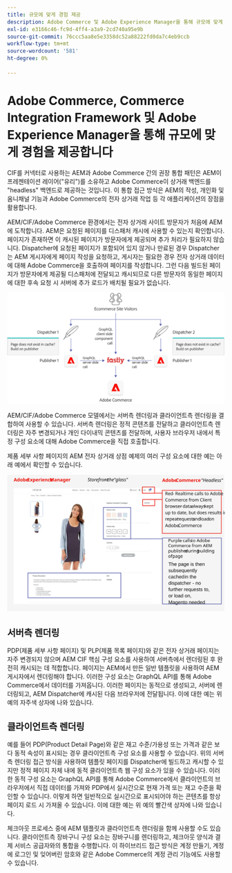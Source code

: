 ```yaml
---
title: 규모에 맞게 경험 제공
description: Adobe Commerce 및 Adobe Experience Manager을 통해 규모에 맞게 경험을 전달하는 방법을 알아봅니다.
exl-id: e3166c46-fc9d-4ff4-a3a9-2cd740a95e9b
source-git-commit: 76ccc5aa8e5e3358dc52a88222fd0da7c4eb9ccb
workflow-type: tm+mt
source-wordcount: '581'
ht-degree: 0%

---
```


# Adobe Commerce, Commerce Integration Framework 및 Adobe Experience Manager을 통해 규모에 맞게 경험을 제공합니다

CIF를 커넥터로 사용하는 AEM과 Adobe Commerce 간의 권장 통합 패턴은 AEM이 프레젠테이션 레이어(&quot;유리&quot;)를 소유하고 Adobe Commerce이 상거래 백엔드를 &quot;headless&quot; 백엔드로 제공하는 것입니다. 이 통합 접근 방식은 AEM의 작성, 개인화 및 옴니채널 기능과 Adobe Commerce의 전자 상거래 작업 등 각 애플리케이션의 장점을 활용합니다.

AEM/CIF/Adobe Commerce 환경에서는 전자 상거래 사이트 방문자가 처음에 AEM에 도착합니다. AEM은 요청된 페이지를 디스패처 캐시에 사용할 수 있는지 확인합니다. 페이지가 존재하면 이 캐시된 페이지가 방문자에게 제공되며 추가 처리가 필요하지 않습니다. Dispatcher에 요청된 페이지가 포함되어 있지 않거나 만료된 경우 Dispatcher는 AEM 게시자에게 페이지 작성을 요청하고, 게시자는 필요한 경우 전자 상거래 데이터에 대해 Adobe Commerce을 호출하여 페이지를 작성합니다. 그런 다음 빌드된 페이지가 방문자에게 제공될 디스패처에 전달되고 캐시되므로 다른 방문자의 동일한 페이지에 대한 후속 요청 시 서버에 추가 로드가 배치될 필요가 없습니다.

![Adobe Experience Manager 및 Adobe Commerce 아키텍처 개요 다이어그램](../assets/commerce-at-scale/overview.png)

AEM/CIF/Adobe Commerce 모델에서는 서버측 렌더링과 클라이언트측 렌더링을 결합하여 사용할 수 있습니다. 서버측 렌더링은 정적 콘텐츠를 전달하고 클라이언트측 렌더링은 자주 변경되거나 개인 다이내믹 콘텐츠를 전달하며, 사용자 브라우저 내에서 특정 구성 요소에 대해 Adobe Commerce을 직접 호출합니다.

제품 세부 사항 페이지의 AEM 전자 상거래 상점 예제의 여러 구성 요소에 대한 예는 아래 예에서 확인할 수 있습니다.

![Adobe Experience Manager 및 Adobe Commerce 아키텍처 개요 다이어그램](../assets/commerce-at-scale/product-details-page.svg)

## 서버측 렌더링

PDP(제품 세부 사항 페이지) 및 PLP(제품 목록 페이지)와 같은 전자 상거래 페이지는 자주 변경되지 않으며 AEM CIF 핵심 구성 요소를 사용하여 서버측에서 렌더링된 후 완전히 캐시되는 데 적합합니다. 페이지는 AEM에서 만든 일반 템플릿을 사용하여 AEM 게시자에서 렌더링해야 합니다. 이러한 구성 요소는 GraphQL API를 통해 Adobe Commerce에서 데이터를 가져옵니다. 이러한 페이지는 동적으로 생성되고, 서버에 렌더링되고, AEM Dispatcher에 캐시된 다음 브라우저에 전달됩니다. 이에 대한 예는 위 예의 자주색 상자에 나와 있습니다.

## 클라이언트측 렌더링

예를 들어 PDP(Product Detail Page)와 같은 재고 수준/가용성 또는 가격과 같은 보다 동적 속성이 표시되는 경우 클라이언트측 구성 요소를 사용할 수 있습니다. 위의 서버측 렌더링 접근 방식을 사용하여 템플릿 페이지를 Dispatcher에 빌드하고 캐시할 수 있지만 정적 페이지 자체 내에 동적 클라이언트측 웹 구성 요소가 있을 수 있습니다. 이러한 동적 구성 요소는 GraphQL API를 통해 Adobe Commerce에서 클라이언트의 브라우저에서 직접 데이터를 가져와 PDP에서 실시간으로 현재 가격 또는 재고 수준을 확인할 수 있습니다. 이렇게 하면 일반적으로 실시간으로 표시되어야 하는 콘텐츠를 항상 페이지 로드 시 가져올 수 있습니다. 이에 대한 예는 위 예의 빨간색 상자에 나와 있습니다.

체크아웃 프로세스 중에 AEM 템플릿과 클라이언트측 렌더링을 함께 사용할 수도 있습니다. 클라이언트측 장바구니 구성 요소는 장바구니를 렌더링하고, 체크아웃 양식과 결제 서비스 공급자와의 통합을 수행합니다. 이 하이브리드 접근 방식은 계정 만들기, 계정에 로그인 및 잊어버린 암호와 같은 Adobe Commerce의 계정 관리 기능에도 사용할 수 있습니다.
